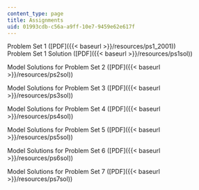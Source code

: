 ```yaml
---
content_type: page
title: Assignments
uid: 01993cdb-c56a-a9ff-10e7-9459e62e617f
---
```


Problem Set 1 ([PDF]({{< baseurl >}}/resources/ps1_2001))  
Problem Set 1 Solution ([PDF]({{< baseurl >}}/resources/ps1sol))

Model Solutions for Problem Set 2 ([PDF]({{< baseurl >}}/resources/ps2sol))

Model Solutions for Problem Set 3 ([PDF]({{< baseurl >}}/resources/ps3sol))

Model Solutions for Problem Set 4 ([PDF]({{< baseurl >}}/resources/ps4sol))

Model Solutions for Problem Set 5 ([PDF]({{< baseurl >}}/resources/ps5sol))

Model Solutions for Problem Set 6 ([PDF]({{< baseurl >}}/resources/ps6sol))

Model Solutions for Problem Set 7 ([PDF]({{< baseurl >}}/resources/ps7sol))